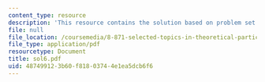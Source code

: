 ```yaml
---
content_type: resource
description: 'This resource contains the solution based on problem set #6.'
file: null
file_location: /coursemedia/8-871-selected-topics-in-theoretical-particle-physics-branes-and-gauge-theory-dynamics-fall-2004/487499123b60f81803744e1ea5dcb6f6_sol6.pdf
file_type: application/pdf
resourcetype: Document
title: sol6.pdf
uid: 48749912-3b60-f818-0374-4e1ea5dcb6f6
---
```

